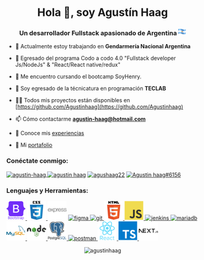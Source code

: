 <h1 align="center">Hola 👋, soy Agustín Haag</h1>
<h3 align="center">Un desarrollador Fullstack apasionado de Argentina <img src="arg.png" height="20" width="20"></img> </h3>

- 🔭 Actualmente estoy trabajando en **Gendarmería Nacional Argentina**

- 💫 Egresado del programa Codo a codo 4.0 "Fullstack developer Js/NodeJs" & "React/React native/redux"

- 🌱 Me encuentro cursando el bootcamp SoyHenry.

- 🤝 Soy egresado de la técnicatura en programación **TECLAB**

- 👨‍💻 Todos mis proyectos están disponibles en [https://github.com/Agustinhaag](https://github.com/Agustinhaag)

- 📫 Cómo contactarme **agustin-haag@hotmail.com**

- 📄 Conoce mis <a href="https://drive.google.com/file/d/15MaC6G4yNsZJMwX6_vi9sjBkWyk59gm6/view?usp=drive_link">experiencias</a>

- 💼 Mi <a href="https://portfolio-react-git-master-agustinhaag.vercel.app/">portafolio</a>

<h3 align="left">Conéctate conmigo:</h3>
<p align="left">
<a href="https://linkedin.com/in/agustin-haag" target="blank"><img align="center" src="https://raw.githubusercontent.com/rahuldkjain/github-profile-readme-generator/master/src/images/icons/Social/linked-in-alt.svg" alt="agustin-haag" height="30" width="40" /> </a>
<a href="https://fb.com/agustinhaag" target="blank"><img align="center" src="https://raw.githubusercontent.com/rahuldkjain/github-profile-readme-generator/master/src/images/icons/Social/facebook.svg" alt="agustin haag" height="30" width="40" /></a> 
<a href="https://instagram.com/agushaag22" target="blank"><img align="center" src="https://raw.githubusercontent.com/rahuldkjain/github-profile-readme-generator/master/src/images/icons/Social/instagram.svg" alt="agushaag22" height="30" width="40" /></a>
<a href="https://discord.gg/Agustin haag#6156" target="blank"><img align="center" src="https://raw.githubusercontent.com/rahuldkjain/github-profile-readme-generator/master/src/images/icons/Social/discord.svg" alt="Agustin haag#6156" height="30" width="40" /></a> 
</p> 

<h3 align="left">Lenguajes y Herramientas:</h3>
<p align="left"> 
<a href="https://getbootstrap.com" target="_blank" rel="noreferrer"> <img src="https://raw.githubusercontent.com/devicons/devicon/master/icons/bootstrap/bootstrap-plain-wordmark.svg" alt="bootstrap" width="50" height="50"/> </a> 
<a href="https://www.w3schools.com/css/" target="_blank" rel="noreferrer"> <img src="https://raw.githubusercontent.com/devicons/devicon/master/icons/css3/css3-original-wordmark.svg" alt="css3" width="50" height="50"/> </a> 
<a href="https://expressjs.com" target="_blank" rel="noreferrer"> <img src="https://raw.githubusercontent.com/devicons/devicon/master/icons/express/express-original-wordmark.svg" alt="express" width="50" height="50"/></a> 
<a href="https://www.figma.com/" target="_blank" rel="noreferrer"> <img src="https://www.vectorlogo.zone/logos/figma/figma-icon.svg" alt="figma" width="50" height="50"/> </a> 
<a href="https://git-scm.com/" target="_blank" rel="noreferrer"> <img src="https://www.vectorlogo.zone/logos/git-scm/git-scm-icon.svg" alt="git" width="50" height="50"/> </a> 
<a href="https://www.w3.org/html/" target="_blank" rel="noreferrer"> <img src="https://raw.githubusercontent.com/devicons/devicon/master/icons/html5/html5-original-wordmark.svg" alt="html5" width="50" height="50"/> </a> 
<a href="https://developer.mozilla.org/en-US/docs/Web/JavaScript" target="_blank" rel="noreferrer"> <img src="https://raw.githubusercontent.com/devicons/devicon/master/icons/javascript/javascript-original.svg" alt="javascript" width="50" height="50"/> </a> 
<a href="https://www.jenkins.io" target="_blank" rel="noreferrer"> <img src="https://www.vectorlogo.zone/logos/jenkins/jenkins-icon.svg" alt="jenkins" width="50" height="50"/> </a> 
<a href="https://mariadb.org/" target="_blank" rel="noreferrer"> <img src="https://www.vectorlogo.zone/logos/mariadb/mariadb-icon.svg" alt="mariadb" width="50" height="50"/> </a> 
<a href="https://www.mysql.com/" target="_blank" rel="noreferrer"> <img src="https://raw.githubusercontent.com/devicons/devicon/master/icons/mysql/mysql-original-wordmark.svg" alt="mysql" width="50" height="50"/> </a> 
<a href="https://nodejs.org" target="_blank" rel="noreferrer"> <img src="https://raw.githubusercontent.com/devicons/devicon/master/icons/nodejs/nodejs-original-wordmark.svg" alt="nodejs" width="50" height="50"/> </a> 
<a href="https://www.postgresql.org" target="_blank" rel="noreferrer"> <img src="https://raw.githubusercontent.com/devicons/devicon/master/icons/postgresql/postgresql-original-wordmark.svg" alt="postgresql" width="50" height="50"/> </a> 
<a href="https://postman.com" target="_blank" rel="noreferrer"> <img src="https://www.vectorlogo.zone/logos/getpostman/getpostman-icon.svg" alt="postman" width="50" height="50"/> </a> 
<a href="https://reactjs.org/" target="_blank" rel="noreferrer"> <img src="https://raw.githubusercontent.com/devicons/devicon/master/icons/react/react-original-wordmark.svg" alt="react" width="50" height="50"/> </a>
<a href="https://www.typescriptlang.org/" target="_blank" rel="noreferrer"> <img src="https://raw.githubusercontent.com/devicons/devicon/master/icons/typescript/typescript-original.svg" alt="typescript" width="50" height="50"/> </a>
<a href="https://nextjs.org/" target="_blank" rel="noreferrer"> <img src="https://raw.githubusercontent.com/devicons/devicon/master/icons/nextjs/nextjs-original-wordmark.svg" alt="nextjs" width="50" height="50"/> </a>
</p>

<p align="center"><img align="center" src="https://github-readme-stats.vercel.app/api/top-langs?username=agustinhaag&show_icons=true&locale=en&layout=compact" alt="agustinhaag" /> </p>

